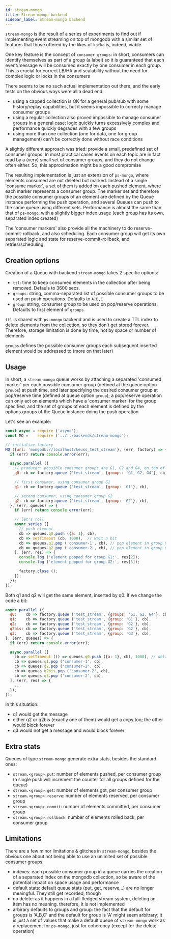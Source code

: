 ```yaml
---
id: stream-mongo
title: Stream-mongo backend
sidebar_label: Stream-mongo backend
---
```


`stream-mongo` is the result of a series of experiments to find out if implementing event streaming on top of mongodb with a 
similar set of features that those offered by the likes of `kafka` is, indeed, viable. 

One key feature is the concept of `consumer groups`: in short, consumers can identify themselves as part of a group (a label)
so it is guaranteed that each event/message will be consumed exactly by one consumer in each group. This is crucial for
correct LB/HA and scalability without the need for complex logic or locks in the consumers

There seems to be no such actual implementation out there, and the early tests on the obvious ways were all a dead end:

* using a capped collection is OK for a general pub/sub with some history/replay capabilities, but it seems impossible to
  correcty manage consumer groups
* using a regular collection also proved impossible to manage consumer groups in a general case: logic quickly turns 
  excessively complex and performance quickly degrades with a few groups
* using more than one collection (one for data, one for group management) can't be correctly done without race conditions

A slightly different approach was tried: provide a small, predefined set of consumer groups. In most practical cases events 
on each topic are in fact read by a (very) small set of consumer groups, and they do not change often either. So, this approximation
might be a good compromise 

The resulting implementation is just an extension of `ps-mongo`, where elements consumed are not deleted but marked. Instead of a single 'consume marker', a set of them is added on each pushed element, where each marker represents a consumer group. The marker set and therefore the possible consumer groups of an element are defined by the Queue instance performing the push operation, and several Queues can push to the same queue using different sets. Performance is almost the same than that of `ps-mongo`, with a slightly bigger index usage (each group has its own, separated index created)

The 'consumer markers' also provide all the machinery to do reserve-commit-rollback, and also scheduling. Each consumer group will get its own separated logic and state for reserve-commit-rollback, and retries/scheduling

## Creation options
Creation of a Queue with backend `stream-mongo` takes 2 specific options:

* `ttl`: time to keep consumed elements in the collection after being removed. Defauls to 3600 secs.
* `groups`: string, comma-separated list of possible consumer groups to be used on push operations. Defaults to `A,B,C`
* `group`: string, consumer group to be used on pop/reserve operations. Defaults to first element of `groups`

`ttl` is shared with `ps-mongo` backend and is used to create a TTL index to delete elements from the collection, so they don't get stored forever. Therefore, storage limitation is done by time, not by space or number of elements

`groups` defines the possible consumer groups each subsequent inserted element would be addressed to (more on that later)

## Usage
In short, a `stream-mongo` queue works by attaching a separated 'consumed marker' per each possible consumer group (defined at the queue option `groups`) at push time, and later specifying the desired consumer group at pop/reserve time (defined at queue option `group`); a pop/reserve operation can only act on elements which have a 'consumer marker' for the group specified, and the set of groups of each element is defined by the options.groups of the Queue instance doing the push operation

Let's see an example:
```js
const async = require ('async');
const MQ =    require ('../../backends/stream-mongo');

// initialize factory
MQ ({url: 'mongodb://localhost/keuss_test_stream'}, (err, factory) => {
  if (err) return console.error(err);

  async.parallel ({
    // producer: possible consumer groups are G1, G2 and G4, on top of collection test_stream
    q0: cb => factory.queue ('test_stream', {groups: 'G1, G2, G4'}, cb)

    // first consumer, using consumer group G1
    q1: cb => factory.queue ('test_stream', {group: 'G1'}, cb),

    // second consumer, using consumer group G2
    q2: cb => factory.queue ('test_stream', {group: 'G2'}, cb),
  }, (err, queues) => {
    if (err) return console.error(err);

    // let's roll
    async.series ([
      // push element
      cb => queues.q0.push ({a: 1}, cb),
      cb => setTimeout (cb, 1000),  // wait a bit
      cb => queues.q1.pop ('consumer-1', cb), // pop element in group G1
      cb => queues.q2.pop ('consumer-2', cb), // pop element in group G2
    ], (err, res) => {
      console.log ('element popped for group G1:', res[2]);
      console.log ('element popped for group G2:', res[3]);

      factory.close ();
    });
  });
});
```
Both q1 and q2 will get the same element, inserted by q0. If we change the code a bit:

```js
async.parallel ({
  q0:    cb => factory.queue ('test_stream', {groups: 'G1, G2, G4'}, cb),
  q1:    cb => factory.queue ('test_stream', {group: 'G1'}, cb),
  q2:    cb => factory.queue ('test_stream', {group: 'G2'}, cb),
  q2bis: cb => factory.queue ('test_stream', {group: 'G2'}, cb),
  q3:    cb => factory.queue ('test_stream', {group: 'G3'}, cb),
}, (err, queues) => {
  if (err) return console.error(err);

  async.parallel ([
    cb => setTimeout (() => queues.q0.push ({a: 1}, cb), 1000), // delay push by a second so all consumers are ready
    cb => queues.q1.pop ('consumer-1', cb),
    cb => queues.q2.pop ('consumer-2', cb),
    cb => queues.q2bis.pop ('consumer-2', cb),
    cb => queues.q3.pop ('consumer-2', cb),
  ], (err, res) => {
    ...
  });
});
```
In this situation:

* q1 would get the message
* either q2 or q2bis (exactly one of them) would get a copy too; the other would block forever
* q3 would not get a message and would block forever

## Extra stats
Queues of type `stream-mongo` generate extra stats, besides the standard ones:
* `stream.<group>.put`: number of elements pushed, per consumer group (a single push will increment the counter for all 
  groups defined for the queue)
* `stream.<group>.get`:  number of elements got, per consumer group
* `stream.<group>.reserve`:  number of elements reserved, per consumer group
* `stream.<group>.commit`:  number of elements committed, per consumer group
* `stream.<group>.rollback`:  number of elements rolled back, per consumer group

## Limitations
There are a few minor limitations & glitches in `stream-mongo`, besides the obvious one about not being able to use an unlmited set of possible consumer groups:

* indexes: each possible consumer group in a queue carries the creation of a separated index on the mongodb collection, 
  so be aware of the potential impact on space usage and performance 
* default stats: default queue stats (put, get, reserve...) are no longer meaingful. They still get recorded, though
* no delete: as it happens in a full-fledged stream system, deleting an item has no meaning. therefore, it is not implemented
* arbirary defaults to groups and group: the fact that the default for groups is 'A,B,C' and the default for group is 'A' might
  seem arbitrary; it is just a set of values that make a default queue of `stream-mongo` work as a replacement for `ps-mongo`, 
  just for coherency (except for the delete operation)
